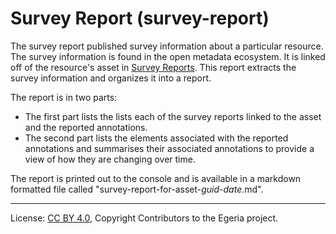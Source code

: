 <!-- SPDX-License-Identifier: CC-BY-4.0 -->
<!-- Copyright Contributors to the Egeria project. -->

# Survey Report (survey-report)

The survey report published survey information about a particular resource.  The survey information is found in the open metadata ecosystem.  It is linked off of the resource's asset in [Survey Reports](https://egeria-project.org/concepts/survey-report/).  This report extracts the survey information and organizes it into a report.

The report is in two parts:

* The first part lists the lists each of the survey reports linked to the asset and the reported annotations. 
* The second part lists the elements associated with the reported annotations and summarises their associated annotations to provide a view of how they are changing over time.

The report is printed out to the console and is available in a markdown formatted file called "survey-report-for-asset-<i>guid</i>-<i>date</i>.md".



----
License: [CC BY 4.0](https://creativecommons.org/licenses/by/4.0/),
Copyright Contributors to the Egeria project.